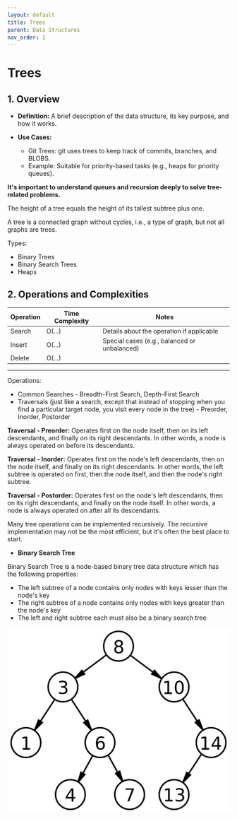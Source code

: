 ```yaml
---
layout: default
title: Trees
parent: Data Structures
nav_order: 1
---
```


# Trees

## **1. Overview**

* **Definition:** A brief description of the data structure, its key purpose, and how it works.

* **Use Cases:** 
  * Git Trees: git uses trees to keep track of commits, branches, and BLOBS.
  * Example: Suitable for priority-based tasks (e.g., heaps for priority queues).

**It's important to understand queues and recursion deeply to solve tree-related problems.**

The height of a tree equals the height of its tallest subtree plus one.

A tree is a connected graph without cycles, i.e., a type of graph, but not all graphs are trees.

Types:
  
* Binary Trees
* Binary Search Trees
* Heaps

## **2. Operations and Complexities**

| Operation      | Time Complexity | Notes                                      |
|----------------|-----------------|--------------------------------------------|
| Search         | O(...)          | Details about the operation if applicable |
| Insert         | O(...)          | Special cases (e.g., balanced or unbalanced)|
| Delete         | O(...)          |                                            |

---

Operations:
  
* Common Searches - Breadth-First Search, Depth-First Search
* Traversals (just like a search, except that instead of stopping when you find a particular target node, you visit every node in the tree) - Preorder, Inorder, Postorder

**Traversal - Preorder:** Operates first on the node itself, then on its left descendants, and finally on its right descendants. In other words, a node is always operated on before its descendants.

**Traversal - Inorder:** Operates first on the node's left descendants, then on the node itself, and finally on its right descendants. In other words, the left subtree is operated on first, then the node itself, and then the node's right subtree.

**Traversal - Postorder:** Operates first on the node's left descendants, then on its right descendants, and finally on the node itself. In other
words, a node is always operated on after all its descendants.

Many tree operations can be implemented recursively. The recursive implementation may not be the most efficient, but it's often the best place to start.

* **Binary Search Tree**

Binary Search Tree is a node-based binary tree data structure which has the following properties:

- The left subtree of a node contains only nodes with keys lesser than the node's key
- The right subtree of a node contains only nodes with keys greater than the node's key
- The left and right subtree each must also be a binary search tree

![bst](../../assets/img/bst.png)
